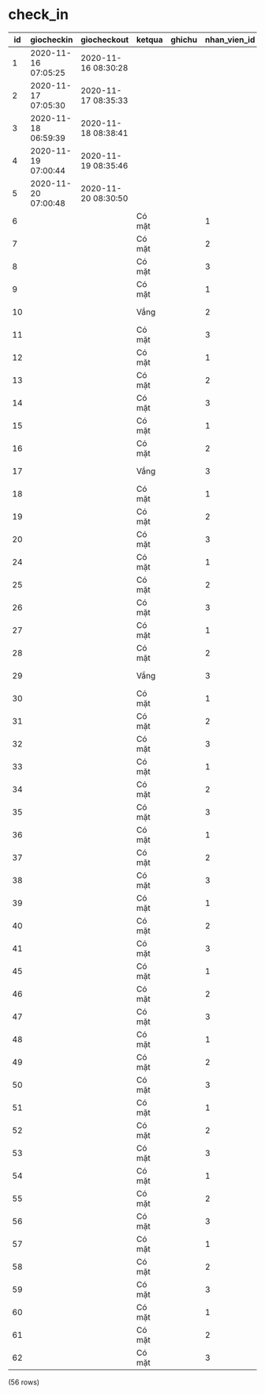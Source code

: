 check_in
========

| id |     giocheckin      |     giocheckout     |  ketqua   | ghichu | nhan_vien_id | giao_vien_id |  ngaycham  |     trangthai     | buoi_hoc_id |   |
|----|---------------------|---------------------|-----------|--------|--------------|--------------|------------|-------------------|-------------|---|
| 1  | 2020-11-16 07:05:25 | 2020-11-16 08:30:28 |           |        |              | 1            |            | Đã xác nhận  | 1           |   |
| 2  | 2020-11-17 07:05:30 | 2020-11-17 08:35:33 |           |        |              | 1            |            | Đã xác nhận  | 2           |   |
| 3  | 2020-11-18 06:59:39 | 2020-11-18 08:38:41 |           |        |              | 1            |            | Đã xác nhận  | 3           |   |
| 4  | 2020-11-19 07:00:44 | 2020-11-19 08:35:46 |           |        |              | 1            |            | Đã xác nhận  | 4           |   |
| 5  | 2020-11-20 07:00:48 | 2020-11-20 08:30:50 |           |        |              | 1            |            | Đã xác nhận  | 5           |   |
| 6  |                     |                     | Có mặt |        | 1            |              | 2020-11-20 | Đã chấm công |             |   |
| 7  |                     |                     | Có mặt |        | 2            |              | 2020-11-20 | Đã chấm công |             |   |
| 8  |                     |                     | Có mặt |        | 3            |              | 2020-11-20 | Đã chấm công |             |   |
| 9  |                     |                     | Có mặt |        | 1            |              | 2020-11-19 | Đã chấm công |             |   |
| 10 |                     |                     | Vắng    |        | 2            |              | 2020-11-19 | Đã chấm công |             |   |
| 11 |                     |                     | Có mặt |        | 3            |              | 2020-11-19 | Đã chấm công |             |   |
| 12 |                     |                     | Có mặt |        | 1            |              | 2020-11-18 | Đã chấm công |             |   |
| 13 |                     |                     | Có mặt |        | 2            |              | 2020-11-18 | Đã chấm công |             |   |
| 14 |                     |                     | Có mặt |        | 3            |              | 2020-11-18 | Đã chấm công |             |   |
| 15 |                     |                     | Có mặt |        | 1            |              | 2020-11-17 | Đã chấm công |             |   |
| 16 |                     |                     | Có mặt |        | 2            |              | 2020-11-17 | Đã chấm công |             |   |
| 17 |                     |                     | Vắng    |        | 3            |              | 2020-11-17 | Đã chấm công |             |   |
| 18 |                     |                     | Có mặt |        | 1            |              | 2020-11-16 | Đã chấm công |             |   |
| 19 |                     |                     | Có mặt |        | 2            |              | 2020-11-16 | Đã chấm công |             |   |
| 20 |                     |                     | Có mặt |        | 3            |              | 2020-11-16 | Đã chấm công |             |   |
| 24 |                     |                     | Có mặt |        | 1            |              | 2020-11-14 | Đã chấm công |             |   |
| 25 |                     |                     | Có mặt |        | 2            |              | 2020-11-14 | Đã chấm công |             |   |
| 26 |                     |                     | Có mặt |        | 3            |              | 2020-11-14 | Đã chấm công |             |   |
| 27 |                     |                     | Có mặt |        | 1            |              | 2020-11-13 | Đã chấm công |             |   |
| 28 |                     |                     | Có mặt |        | 2            |              | 2020-11-13 | Đã chấm công |             |   |
| 29 |                     |                     | Vắng    |        | 3            |              | 2020-11-13 | Đã chấm công |             |   |
| 30 |                     |                     | Có mặt |        | 1            |              | 2020-11-12 | Đã chấm công |             |   |
| 31 |                     |                     | Có mặt |        | 2            |              | 2020-11-12 | Đã chấm công |             |   |
| 32 |                     |                     | Có mặt |        | 3            |              | 2020-11-12 | Đã chấm công |             |   |
| 33 |                     |                     | Có mặt |        | 1            |              | 2020-11-11 | Đã chấm công |             |   |
| 34 |                     |                     | Có mặt |        | 2            |              | 2020-11-11 | Đã chấm công |             |   |
| 35 |                     |                     | Có mặt |        | 3            |              | 2020-11-11 | Đã chấm công |             |   |
| 36 |                     |                     | Có mặt |        | 1            |              | 2020-11-10 | Đã chấm công |             |   |
| 37 |                     |                     | Có mặt |        | 2            |              | 2020-11-10 | Đã chấm công |             |   |
| 38 |                     |                     | Có mặt |        | 3            |              | 2020-11-10 | Đã chấm công |             |   |
| 39 |                     |                     | Có mặt |        | 1            |              | 2020-11-09 | Đã chấm công |             |   |
| 40 |                     |                     | Có mặt |        | 2            |              | 2020-11-09 | Đã chấm công |             |   |
| 41 |                     |                     | Có mặt |        | 3            |              | 2020-11-09 | Đã chấm công |             |   |
| 45 |                     |                     | Có mặt |        | 1            |              | 2020-11-07 | Đã chấm công |             |   |
| 46 |                     |                     | Có mặt |        | 2            |              | 2020-11-07 | Đã chấm công |             |   |
| 47 |                     |                     | Có mặt |        | 3            |              | 2020-11-07 | Đã chấm công |             |   |
| 48 |                     |                     | Có mặt |        | 1            |              | 2020-11-06 | Đã chấm công |             |   |
| 49 |                     |                     | Có mặt |        | 2            |              | 2020-11-06 | Đã chấm công |             |   |
| 50 |                     |                     | Có mặt |        | 3            |              | 2020-11-06 | Đã chấm công |             |   |
| 51 |                     |                     | Có mặt |        | 1            |              | 2020-11-05 | Đã chấm công |             |   |
| 52 |                     |                     | Có mặt |        | 2            |              | 2020-11-05 | Đã chấm công |             |   |
| 53 |                     |                     | Có mặt |        | 3            |              | 2020-11-05 | Đã chấm công |             |   |
| 54 |                     |                     | Có mặt |        | 1            |              | 2020-11-04 | Đã chấm công |             |   |
| 55 |                     |                     | Có mặt |        | 2            |              | 2020-11-04 | Đã chấm công |             |   |
| 56 |                     |                     | Có mặt |        | 3            |              | 2020-11-04 | Đã chấm công |             |   |
| 57 |                     |                     | Có mặt |        | 1            |              | 2020-11-03 | Đã chấm công |             |   |
| 58 |                     |                     | Có mặt |        | 2            |              | 2020-11-03 | Đã chấm công |             |   |
| 59 |                     |                     | Có mặt |        | 3            |              | 2020-11-03 | Đã chấm công |             |   |
| 60 |                     |                     | Có mặt |        | 1            |              | 2020-11-02 | Đã chấm công |             |   |
| 61 |                     |                     | Có mặt |        | 2            |              | 2020-11-02 | Đã chấm công |             |   |
| 62 |                     |                     | Có mặt |        | 3            |              | 2020-11-02 | Đã chấm công |             |   |
(56 rows)


